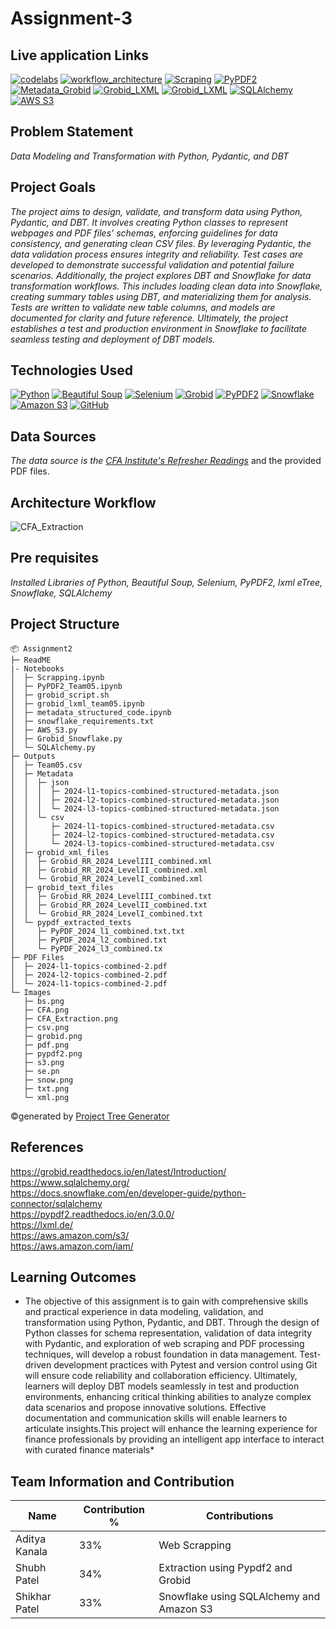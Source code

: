 # Assignment-3

## Live application Links
[![codelabs](https://img.shields.io/badge/codelabs-4285F4?style=for-the-badge&logo=codelabs&logoColor=white)](https://codelabs-preview.appspot.com/?file_id=1H02nPi64xmAH9DNvVs2ri15O0f36IX3hWvasRI22rFc#0)
[![workflow_architecture](https://img.shields.io/badge/workflow_architecture-FC6600?style=for-the-badge&logo=jupyter&logoColor=white)](https://colab.research.google.com/drive/1U5TkNyjqhqrwY55DpaRgKcxTjDZOLemI#scrollTo=-Qt9Twsbjrjy)
[![Scraping](https://img.shields.io/badge/Sccraping-FC6600?style=for-the-badge&logo=jupyter&logoColor=white)](https://colab.research.google.com/drive/1HKK_TbHFuo1RNRpOj3LEbVgWnz3oFUM7#scrollTo=GxxIHdiOov8D)
[![PyPDF2](https://img.shields.io/badge/PyPDF2-FC6600?style=for-the-badge&logo=jupyter&logoColor=white)](https://colab.research.google.com/drive/1xaizQ7Z6JdHKWwptp0O5qHPHVSbjCs7u#scrollTo=NGR0M3oaoWZK) <br>
[![Metadata_Grobid](https://img.shields.io/badge/Metadata_Grobid-FC6600?style=for-the-badge&logo=jupyter&logoColor=white)](https://colab.research.google.com/drive/1udLCjcjwdSC0Wg05QLp6W7zboybkkWJR#scrollTo=WdjzuHj5oPEu)
[![Grobid_LXML](https://img.shields.io/badge/Grobid_LXML-FC6600?style=for-the-badge&logo=jupyter&logoColor=white)](https://colab.research.google.com/drive/1uRJkYiCq61ihazmEVIuHuRkq-p3xQAJh)
[![Grobid_LXML](https://img.shields.io/badge/Grobid_LXML-FC6600?style=for-the-badge&logo=jupyter&logoColor=white)](https://colab.research.google.com/drive/1uRJkYiCq61ihazmEVIuHuRkq-p3xQAJh)
[![SQLAlchemy](https://img.shields.io/badge/SQLAlchemy-FC6600?style=for-the-badge&logo=jupyter&logoColor=white)](https://colab.research.google.com/drive/1XsSpkZx7PLmYqxxIEICuHFReGapJBN_y#scrollTo=pUnnfr7tm-9I)
[![AWS S3](https://img.shields.io/badge/AWSS3-FC6600?style=for-the-badge&logo=jupyter&logoColor=white)](https://colab.research.google.com/drive/1g_Bk6w_gKwhdU6hZbQ9qSiA-Yo3UKr0P?usp=sharing)

## Problem Statement
*Data Modeling and Transformation with Python, Pydantic, and DBT*

## Project Goals
*The project aims to design, validate, and transform data using Python, Pydantic, and DBT. It involves creating Python classes to represent webpages and PDF files' schemas, enforcing guidelines for data consistency, and generating clean CSV files. By leveraging Pydantic, the data validation process ensures integrity and reliability. Test cases are developed to demonstrate successful validation and potential failure scenarios. Additionally, the project explores DBT and Snowflake for data transformation workflows. This includes loading clean data into Snowflake, creating summary tables using DBT, and materializing them for analysis. Tests are written to validate new table columns, and models are documented for clarity and future reference. Ultimately, the project establishes a test and production environment in Snowflake to facilitate seamless testing and deployment of DBT models.*

## Technologies Used
[![Python](https://img.shields.io/badge/Python-FFD43B?style=for-the-badge&logo=python&logoColor=blue)](https://www.python.org/)
[![Beautiful Soup](https://img.shields.io/badge/beautiful_soup-109989?style=for-the-badge&logo=beautiful_soup&logoColor=white)](https://pypi.org/project/beautifulsoup4/)
[![Selenium](https://img.shields.io/badge/Selenium-39e75f?style=for-the-badge&logo=selenium&logoColor=blue)](https://www.selenium.dev/)
[![Grobid](https://img.shields.io/badge/grobid-909090?style=for-the-badge&logo=grobid&logoColor=blue)](https://grobid.readthedocs.io/en/latest/Introduction/)
[![PyPDF2](https://img.shields.io/badge/PyPDF2-123499?style=for-the-badge&logo=python&logoColor=blue)](https://pypi.org/project/PyPDF2/)
[![Snowflake](https://img.shields.io/badge/Snowflake-90e0ef?style=for-the-badge&logo=snowflake&logoColor=blue)](https://www.snowflake.com/en/)
[![Amazon S3](https://img.shields.io/badge/Amazon_S3-FF4B4B?style=for-the-badge&logo=Amazon_S3&logoColor=white)](https://aws.amazon.com/s3/)
[![GitHub](https://img.shields.io/badge/GitHub-100000?style=for-the-badge&logo=github&logoColor=white)](https://github.com/)

## Data Sources
*The data source is the [CFA Institute's Refresher Readings](https://www.cfainstitute.org/membership/professional-development/refresher-readings/#sort=%40refreadingcurriculumyear%20descending)* and the provided PDF files.

## Architecture Workflow
![CFA_Extraction](https://github.com/BigDataIA-Spring2024-Sec1-Team5/Assignment2/assets/114545333/93cb5f1c-d4c5-42ac-be78-ace7a1e334b4)

## Pre requisites
*Installed Libraries of Python, Beautiful Soup, Selenium, PyPDF2, lxml eTree, Snowflake, SQLAlchemy*

## Project Structure
```
📦 Assignment2
├─ ReadME
|- Notebooks
│  ├─ Scrapping.ipynb
│  ├─ PyPDF2_Team05.ipynb
│  ├─ grobid_script.sh
│  ├─ grobid_lxml_team05.ipynb
│  ├─ metadata_structured_code.ipynb
│  ├─ snowflake_requirements.txt
│  ├─ AWS_S3.py
│  ├─ Grobid_Snowflake.py
│  └─ SQLAlchemy.py
├─ Outputs
│  ├─ Team05.csv
│  ├─ Metadata
│  │  ├─ json
│  │  │  ├─ 2024-l1-topics-combined-structured-metadata.json
│  │  │  ├─ 2024-l2-topics-combined-structured-metadata.json
│  │  │  └─ 2024-l3-topics-combined-structured-metadata.json
│  │  └─ csv
│  │     ├─ 2024-l1-topics-combined-structured-metadata.csv
│  │     ├─ 2024-l2-topics-combined-structured-metadata.csv
│  │     └─ 2024-l3-topics-combined-structured-metadata.csv
│  ├─ grobid_xml_files
│  │  ├─ Grobid_RR_2024_LevelIII_combined.xml
│  │  ├─ Grobid_RR_2024_LevelII_combined.xml
│  │  └─ Grobid_RR_2024_LevelI_combined.xml
│  ├─ grobid_text_files
│  │  ├─ Grobid_RR_2024_LevelIII_combined.txt
│  │  ├─ Grobid_RR_2024_LevelII_combined.txt
│  │  └─ Grobid_RR_2024_LevelI_combined.txt
│  └─ pypdf_extracted_texts
│     ├─ PyPDF_2024_l1_combined.txt.txt
│     ├─ PyPDF_2024_l2_combined.txt
│     └─ PyPDF_2024_l3_combined.tx
├─ PDF Files
│  ├─ 2024-l1-topics-combined-2.pdf
│  ├─ 2024-l2-topics-combined-2.pdf
│  └─ 2024-l1-topics-combined-2.pdf
└─ Images
   ├─ bs.png
   ├─ CFA.png
   ├─ CFA_Extraction.png
   ├─ csv.png
   ├─ grobid.png
   ├─ pdf.png
   ├─ pypdf2.png
   ├─ s3.png
   ├─ se.pn
   ├─ snow.png
   ├─ txt.png
   └─ xml.png
```
©generated by [Project Tree Generator](https://woochanleee.github.io/project-tree-generator)

## References
https://grobid.readthedocs.io/en/latest/Introduction/ <br>
https://www.sqlalchemy.org/ <br>
https://docs.snowflake.com/en/developer-guide/python-connector/sqlalchemy  <br>
https://pypdf2.readthedocs.io/en/3.0.0/ <br>
https://lxml.de/  <br>
https://aws.amazon.com/s3/   <br>
https://aws.amazon.com/iam/

## Learning Outcomes
* The objective of this assignment is to gain with comprehensive skills and practical experience in data modeling, validation, and transformation using Python, Pydantic, and DBT. Through the design of Python classes for schema representation, validation of data integrity with Pydantic, and exploration of web scraping and PDF processing techniques, will develop a robust foundation in data management. Test-driven development practices with Pytest and version control using Git will ensure code reliability and collaboration efficiency. Ultimately, learners will deploy DBT models seamlessly in test and production environments, enhancing critical thinking abilities to analyze complex data scenarios and propose innovative solutions. Effective documentation and communication skills will enable learners to articulate insights.This project will enhance the learning experience for finance professionals by providing an intelligent app interface to interact with curated finance materials*

## Team Information and Contribution 

Name | Contribution %| Contributions |
--- |--- | --- |
Aditya Kanala | 33% | Web Scrapping|
Shubh Patel | 34% | Extraction using Pypdf2 and Grobid |
Shikhar Patel | 33% | Snowflake using SQLAlchemy and Amazon S3 |
